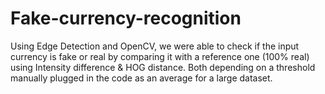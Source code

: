 # Fake-currency-recognition
Using Edge Detection and OpenCV, we were able to check if the input currency is fake or real by comparing it with a reference one (100% real) using Intensity difference &amp; HOG distance. Both depending on a threshold manually plugged in the code as an average for a large dataset.
